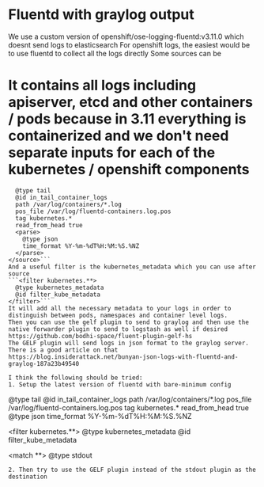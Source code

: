 # Fluentd with graylog output

We use a custom version of openshift/ose-logging-fluentd:v3.11.0 which doesnt send logs to elasticsearch
For openshift logs, the easiest would be to use fluentd to collect all the logs directly
Some sources can be
# It contains all logs including apiserver, etcd and other containers / pods because in 3.11 everything is containerized and we don't need separate inputs for each of the kubernetes / openshift components
```<source>
  @type tail
  @id in_tail_container_logs
  path /var/log/containers/*.log
  pos_file /var/log/fluentd-containers.log.pos
  tag kubernetes.*
  read_from_head true
  <parse>
    @type json
    time_format %Y-%m-%dT%H:%M:%S.%NZ
  </parse>
</source>```
And a useful filter is the kubernetes_metadata which you can use after source
```<filter kubernetes.**>
  @type kubernetes_metadata
  @id filter_kube_metadata
</filter>```
It will add all the necessary metadata to your logs in order to distinguish between pods, namespaces and container level logs.
Then you can use the gelf plugin to send to graylog and then use the native forwarder plugin to send to logstash as well if desired
https://github.com/bodhi-space/fluent-plugin-gelf-hs
The GELF plugin will send logs in json format to the graylog server. There is a good article on that
https://blog.insiderattack.net/bunyan-json-logs-with-fluentd-and-graylog-187a23b49540

I think the following should be tried:
1. Setup the latest version of fluentd with bare-minimum config
```
<source>
  @type tail
  @id in_tail_container_logs
  path /var/log/containers/*.log
  pos_file /var/log/fluentd-containers.log.pos
  tag kubernetes.*
  read_from_head true
  <parse>
    @type json
    time_format %Y-%m-%dT%H:%M:%S.%NZ
  </parse>
</source>

<filter kubernetes.**>
  @type kubernetes_metadata
  @id filter_kube_metadata
</filter>

<match **>
  @type stdout
</match>

```
2. Then try to use the GELF plugin instead of the stdout plugin as the destination
